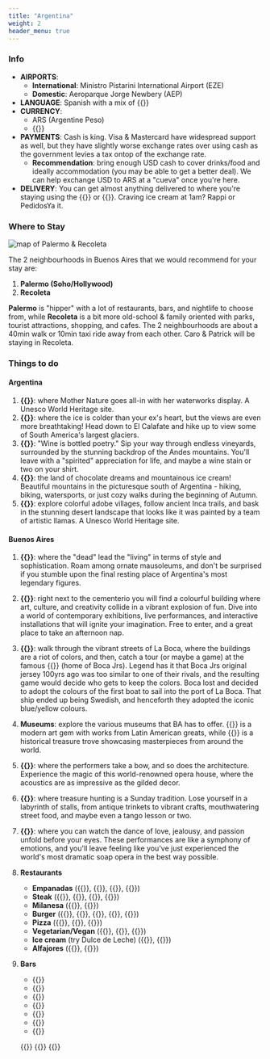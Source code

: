 ```yaml
---
title: "Argentina"
weight: 2
header_menu: true
---
```

### Info
- **AIRPORTS**:
    - **International**: Ministro Pistarini International Airport (EZE)
    - **Domestic**: Aeroparque Jorge Newbery (AEP)
- **LANGUAGE**: Spanish with a mix of {{<extlink text="local slang." href="https://baselang.com/blog/vocabulary/argentine-slang/">}}
- **CURRENCY**: 
    - ARS (Argentine Peso)
    - {{<extlink text="USD:ARS ~950" href="https://dolarhoy.com/cotizaciondolarblue">}}
- **PAYMENTS**: Cash is king. Visa & Mastercard have widespread support as well, but they have slightly worse exchange rates over using cash as the government levies a tax ontop of the exchange rate.
    - **Recommendation**: bring enough USD cash to cover drinks/food and ideally accommodation (you may be able to get a better deal). We can help exchange USD to ARS at a "cueva" once you're here.
- **DELIVERY**: You can get almost anything delivered to where you're staying using the {{<extlink text="Rappi app" href="https://about.rappi.com">}} or {{<extlink text="PedidosYa" href="https://www.pedidosya.com.ar/">}}. Craving ice cream at 1am? Rappi or PedidosYa it.


### Where to Stay

![map of Palermo & Recoleta](/images/ba-map.png)

The 2 neighbourhoods in Buenos Aires that we would recommend for your stay are: 
1. **Palermo (Soho/Hollywood)**
2. **Recoleta**
    
**Palermo** is "hipper" with a lot of restaurants, bars, and nightlife to choose from, while **Recoleta** is a bit more old-school & family oriented with parks, tourist attractions, shopping, and cafes. The 2 neighbourhoods are about a 40min walk or 10min taxi ride away from each other. Caro & Patrick will be staying in Recoleta.


### Things to do
#### Argentina
1. **{{<extlink text="Iguazú Falls" href="https://maps.app.goo.gl/E98ew6bZwAQHn1Vi7">}}**: where Mother Nature goes all-in with her waterworks display. A Unesco World Heritage site.
2. **{{<extlink text="Patagonia Glaciers" href="https://maps.app.goo.gl/b73zYKThE3ASwZb57">}}**: where the ice is colder than your ex's heart, but the views are even more breathtaking! Head down to El Calafate and hike up to view some of South America's largest glaciers.
3. **{{<extlink text="Mendoza" href="https://maps.app.goo.gl/gsZXgQDTysMfiiX2A">}}**: "Wine is bottled poetry." Sip your way through endless vineyards, surrounded by the stunning backdrop of the Andes mountains. You'll leave with a "spirited" appreciation for life, and maybe a wine stain or two on your shirt.
4. **{{<extlink text="Bariloche / San Martin de Los Andes" href="https://maps.app.goo.gl/VD6Jhcgk6gWx7sNJ7">}}**: the land of chocolate dreams and mountainous ice cream! Beautiful mountains in the picturesque south of Argentina - hiking, biking, watersports, or just cozy walks during the beginning of Autumn. 
5. **{{<extlink text="Quebrada de Humahuaca" href="https://maps.app.goo.gl/SrvxzL3YQG6kzxsD6">}}**: explore colorful adobe villages, follow ancient Inca trails, and bask in the stunning desert landscape that looks like it was painted by a team of artistic llamas. A Unesco World Heritage site.

#### Buenos Aires
1. **{{<extlink text="Cementerio de la Recoleta" href="https://www.tripadvisor.com/Attraction_Review-g312741-d311760-Reviews-Cementerio_de_la_Recoleta-Buenos_Aires_Capital_Federal_District.html">}}**: where the "dead" lead the "living" in terms of style and sophistication. Roam among ornate mausoleums, and don't be surprised if you stumble upon the final resting place of Argentina's most legendary figures. 
2. **{{<extlink text="Centro Cultural Recoleta" href="https://www.tripadvisor.es/Attraction_Review-g312741-d317180-Reviews-Centro_Cultural_Recoleta-Buenos_Aires_Capital_Federal_District.html">}}**: right next to the cementerio you will find a colourful building where art, culture, and creativity collide in a vibrant explosion of fun. Dive into a world of contemporary exhibitions, live performances, and interactive installations that will ignite your imagination. Free to enter, and a great place to take an afternoon nap.
3. **{{<extlink text="La Boca/Caminito" href="https://www.tripadvisor.com/Attraction_Review-g312741-d311772-Reviews-La_Boca-Buenos_Aires_Capital_Federal_District.html">}}**: walk through the vibrant streets of La Boca, where the buildings are a riot of colors, and then, catch a tour (or maybe a game) at the famous {{<extlink text="Bombonera stadium" href="https://www.tripadvisor.com/Attraction_Review-g312741-d640689-Reviews-Estadio_Alberto_J_Armando_La_Bombonera-Buenos_Aires_Capital_Federal_District.html">}} (home of Boca Jrs). Legend has it that Boca Jrs original jersey 100yrs ago was too similar to one of their rivals, and the resulting game would decide who gets to keep the colors. Boca lost and decided to adopt the colours of the first boat to sail into the port of La Boca. That ship ended up being Swedish, and henceforth they adopted the iconic blue/yellow colours.
4. **Museums**: explore the various museums that BA has to offer. {{<extlink text="MALBA" href="https://www.tripadvisor.com/Attraction_Review-g312741-d312325-Reviews-Museo_de_Arte_Latinoamericano_de_Buenos_Aires-Buenos_Aires_Capital_Federal_Distric.html">}} is a modern art gem with works from Latin American greats, while {{<extlink text="Bellas Artes" href="https://www.tripadvisor.com/Attraction_Review-g312741-d311757-Reviews-Museo_Nacional_de_Bellas_Artes-Buenos_Aires_Capital_Federal_District.html">}} is a historical treasure trove showcasing masterpieces from around the world. 
5. **{{<extlink text="Teatro Colon" href="https://www.tripadvisor.com/Attraction_Review-g312741-d311763-Reviews-Teatro_Colon-Buenos_Aires_Capital_Federal_District.html">}}**: where the performers take a bow, and so does the architecture. Experience the magic of this world-renowned opera house, where the acoustics are as impressive as the gilded decor.
6. **{{<extlink text="San Telmo market" href="https://www.tripadvisor.com/Attraction_Review-g312741-d1601665-Reviews-Feira_de_San_Telmo-Buenos_Aires_Capital_Federal_District.html">}}**: where treasure hunting is a Sunday tradition. Lose yourself in a labyrinth of stalls, from antique trinkets to vibrant crafts, mouthwatering street food, and maybe even a tango lesson or two. 
7. **{{<extlink text="Tango" href="https://www.cntraveler.com/gallery/best-places-for-tango-in-buenos-aires">}}**: where you can watch the dance of love, jealousy, and passion unfold before your eyes. These performances are like a symphony of emotions, and you'll leave feeling like you've just experienced the world's most dramatic soap opera in the best way possible.
9. **Restaurants**
    - **Empanadas** ({{<extlink text="El Sanjuanino" href="https://maps.app.goo.gl/vD5p3mh69n7wVYWt8">}}, {{<extlink text="La Tucumanita" href="https://maps.app.goo.gl/JrbKymKpvXuwHAWV8">}}, {{<extlink text="Cumaná" href="https://maps.app.goo.gl/MC3GCE74V96HU2k56">}}, {{<extlink text="La Cholita" href="https://maps.app.goo.gl/AmpaHucdXVBFg3pEA">}})
    - **Steak** ({{<extlink text="Fogon Asado" href="https://maps.app.goo.gl/owYCn7fYGDPyi6ct9">}}, {{<extlink text="La Cabrera" href="https://maps.app.goo.gl/aoaq7SDrDUBYJrN88">}}, {{<extlink text="Don Julio" href="https://maps.app.goo.gl/33hKgFpQfsJY91497">}}, {{<extlink text="Parilla La Brigada" href="https://maps.app.goo.gl/4p9iuG6UeEZ517iY7">}})
    - **Milanesa** ({{<extlink text="El Preferido de Palermo" href="https://maps.app.goo.gl/kt4ZXKPZnWaFKemu6">}}, {{<extlink text="El Club de la Milanesa [several locations]" href="https://maps.app.goo.gl/3ZKQCZP8uZh7A7Pm9">}})
    - **Burger** ({{<extlink text="Burger Joint" href="https://maps.app.goo.gl/2YyzhywAASTyzR237">}}, {{<extlink text="Fat Broder" href="https://maps.app.goo.gl/JV9cez7psznSv52m8">}}, {{<extlink text="Deniro" href="https://maps.app.goo.gl/rJPaDMWEMyWWzEhm6">}}, {{<extlink text="The Burger Company" href="https://maps.app.goo.gl/vRjzt5TyD62CZNH37">}}, {{<extlink text="Club de La Birra" href="https://maps.app.goo.gl/Rmqo1wtegbzBNHgU6">}})
    - **Pizza** ({{<extlink text="Soler Vino Pizza" href="https://maps.app.goo.gl/AhAUszuQqJDv6WGc6">}}, {{<extlink text="Piccantino" href="https://maps.app.goo.gl/qPRR5P7EUgN8CynY8">}}, {{<extlink text="El Cuartito" href="https://maps.app.goo.gl/ETyWcWho9gSY6xC57">}})
    - **Vegetarian/Vegan** ({{<extlink text="Artemisia" href="https://maps.app.goo.gl/UPEJUuLVgCeAj95o9">}}, {{<extlink text="Puerta" href="https://maps.app.goo.gl/7zacHp8bSkGiHhty5">}}, {{<extlink text="Seibo" href="https://maps.app.goo.gl/diZA8o5ocLibJZ5K7">}})
    - **Ice cream** (try Dulce de Leche) ({{<extlink text="RapaNui [several locations]" href="https://www.google.com/maps/search/RapaNui/@-34.5895399,-58.4238755,14.42z?entry=ttu">}}, {{<extlink text="Lucciano's [several locations]" href="https://www.google.com/maps/search/Luccianos/@-34.5894852,-58.4238755,14z/data=!3m1!4b1?entry=ttu">}})
    - **Alfajores** ({{<extlink text="Havanna [several locations]" href="https://www.google.com/maps/search/Havanna/@-34.5894111,-58.4238755,14z/data=!3m1!4b1?entry=ttu">}}, {{<extlink text="Cachafaz" href="https://maps.app.goo.gl/PqGj5orTWWM1j6PGA">}})
9. **Bars**
    - {{<extlink text="Mis Mulas" href="https://maps.app.goo.gl/DZCHZDsjg8x3CZYc8">}}
    - {{<extlink text="Boticario" href="https://maps.app.goo.gl/tB5swsuo66Wvtxv26">}}
    - {{<extlink text="Tres Monos" href="https://maps.app.goo.gl/a25Msto2vSYqZxff9">}}
    - {{<extlink text="Milion" href="https://maps.app.goo.gl/vJRnKPxA4TM9dqXK6">}}
    - {{<extlink text="Plaza Serrano (several bars)" href="https://maps.app.goo.gl/AepMNjPXMDTXJQWy9">}}
    - {{<extlink text="Bosque Palermo (several bars)" href="https://maps.app.goo.gl/KypfSGoFz4H88yFi6">}}
    - {{<extlink text="Recoleta Cementerio (several bars)" href="https://maps.app.goo.gl/hYfTwoVdd6GeWQto8">}}

    
    
    {{<extlink text="" href="">}}
    {{<extlink text="" href="">}}
    {{<extlink text="" href="">}}